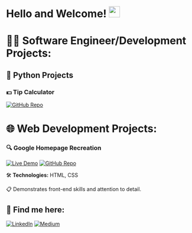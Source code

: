 <h1>Hello and Welcome! <img src="https://camo.githubusercontent.com/6c91fe5d81f78b7b5d7c1642e2bd173deaf7e0b9feb1694e6525a55efa7a895e/68747470733a2f2f656d6f6a69732e736c61636b6d6f6a69732e636f6d2f656d6f6a69732f696d616765732f313533363335313037352f343539342f626c6f622d776176652e676966" width="30px"></h1>

<h1>👨‍💻 Software Engineer/Development Projects:</h1>

<h2>🌸 Python Projects</h2> 

<h3>💵 Tip Calculator </h3>

[![GitHub Repo](https://img.shields.io/badge/GitHub_Repo-orange?style=for-the-badge&logo=github)](https://github.com/HakubaCode/Tip-Calculator)

    
<h1>🌐 Web Development Projects:</h1>

### 🔍 Google Homepage Recreation

[![Live Demo](https://img.shields.io/badge/Live_Demo-brightgreen?style=for-the-badge)](https://google-homepage-hakubacode.netlify.app/)
[![GitHub Repo](https://img.shields.io/badge/GitHub_Repo-blue?style=for-the-badge&logo=github)](https://github.com/HakubaCode/Google-Homepage)

🛠️ **Technologies:** HTML, CSS

📋 Demonstrates front-end skills and attention to detail.


<h2> 🤝 Find me here:</h2>

[![LinkedIn](https://img.shields.io/badge/LinkedIn-0a66c2?style=for-the-badge&logo=linkedin&logoColor=white)](https://linkedin.com/in/seandesilva)
[![Medium](https://img.shields.io/badge/Medium-000000?style=for-the-badge&logo=medium&logoColor=white)](https://medium.com/@hakuba)
